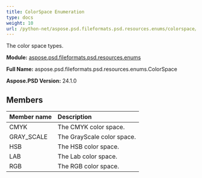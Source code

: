 ```yaml
---
title: ColorSpace Enumeration
type: docs
weight: 10
url: /python-net/aspose.psd.fileformats.psd.resources.enums/colorspace/
---
```


The color space types.

**Module:** [aspose.psd.fileformats.psd.resources.enums](/psd/python-net/aspose.psd.fileformats.psd.resources.enums/)

**Full Name:** aspose.psd.fileformats.psd.resources.enums.ColorSpace

**Aspose.PSD Version:** 24.1.0

## **Members**
| **Member name** | **Description** |
| :- | :- |
| CMYK | The CMYK color space. |
| GRAY_SCALE | The GrayScale color space. |
| HSB | The HSB color space. |
| LAB | The Lab color space. |
| RGB | The RGB color space. |
